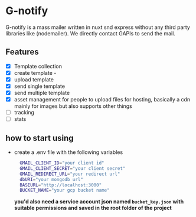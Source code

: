 # G-notify

G-notify is a mass mailer written in nuxt snd express without  any third party libraries like (nodemailer).
We directly contact GAPIs to send the mail.

## Features
- [x] Template collection 
- [x] create template -
- [x] upload template 
- [x] send single template 
- [x] send multiple template 
- [x] asset management for people to upload files for hosting, basically a cdn mainly for images but also supports other things
- [ ] tracking
- [ ] stats
## how to start using
- create a .env file with the following variables
  ```bash
    GMAIL_CLIENT_ID="your client id"
    GMAIL_CLIENT_SECRET="your client secret"
    GMAIL_REDIRECT_URL="your redirect url"
    dbURI="your mongodb url"
    BASEURL="http://localhost:3000"
    BUCKET_NAME="your gcp bucket name"
  ```

  **you'd also need a service account json named `bucket_key.json`  with suitable permissions and saved in the root folder of the project**